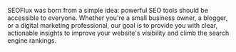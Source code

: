 SEOFlux was born from a simple idea: powerful SEO tools should be accessible to everyone. Whether you're a small business owner, a blogger, or a digital marketing professional, our goal is to provide you with clear, actionable insights to improve your website's visibility and climb the search engine rankings.

